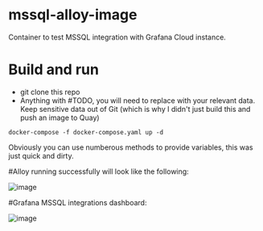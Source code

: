 # mssql-alloy-image

Container to test MSSQL integration with Grafana Cloud instance. 

# Build and run
- git clone this repo 
- Anything with #TODO, you will need to replace with your relevant data. Keep sensitive data out of Git (which is why I didn't just build this and push an image to Quay)
```
docker-compose -f docker-compose.yaml up -d
```


Obviously you can use numberous methods to provide variables, this was just quick and dirty. 

#Alloy running successfully will look like the following:

![image](https://github.com/user-attachments/assets/6194a8aa-038c-435d-ae98-d3dfef5c234a)


#Grafana MSSQL integrations dashboard:


![image](https://github.com/user-attachments/assets/637a81f8-3527-4e97-aaea-501b134241ba)

